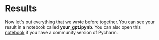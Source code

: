 # Results

Now let's put everything that we wrote before together. You can see your result in a notebook called **your_gpt.ipynb**.
You can also open this [notebook](https://colab.research.google.com/drive/11ZzPuMyGModWLVQ1xORAl9MjFhwO1WQR?usp=sharing)
if you have a community version of Pycharm.